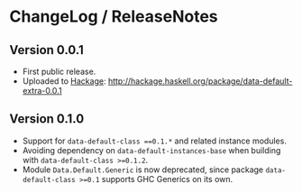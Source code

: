 # ChangeLog / ReleaseNotes


## Version 0.0.1

* First public release.
* Uploaded to [Hackage][]: <http://hackage.haskell.org/package/data-default-extra-0.0.1>


## Version 0.1.0

* Support for `data-default-class ==0.1.*` and related instance modules.
* Avoiding dependency on `data-default-instances-base` when building with
  `data-default-class >=0.1.2`.
* Module `Data.Default.Generic` is now deprecated, since package
  `data-default-class >=0.1` supports GHC Generics on its own.



[Hackage]:
  http://hackage.haskell.org/
  "HackageDB (or just Hackage) is a collection of releases of Haskell packages."
